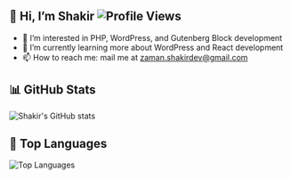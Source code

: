 ## 👋 Hi, I’m Shakir ![Profile Views](https://komarev.com/ghpvc/?username=zaman-shakir&color=brightgreen)

- 👀 I’m interested in PHP, WordPress, and Gutenberg Block development
- 🌱 I’m currently learning more about WordPress and React development
- 📫 How to reach me: mail me at [zaman.shakirdev@gmail.com](mailto:zaman.shakirdev@gmail.com)

## 📊 GitHub Stats

![Shakir's GitHub stats](https://github-readme-stats.vercel.app/api?username=zaman-shakir&show_icons=true&theme=radical)

## 🚀 Top Languages

![Top Languages](https://github-readme-stats.vercel.app/api/top-langs/?username=zaman-shakir&layout=compact&theme=radical)

<!---
zaman-shakir/zaman-shakir is a ✨ special ✨ repository because its `README.md` (this file) appears on your GitHub profile.
You can click the Preview link to take a look at your changes.
--->
